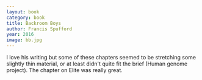 ```yaml
---
layout: book
category: book
title: Backroom Boys
author: Francis Spufford
year: 2016
image: bb.jpg
---
```

I love his writing but some of these chapters seemed to be stretching some slightly thin material, or at least didn't quite fit the brief (Human genome project).  The chapter on Elite was really great.
